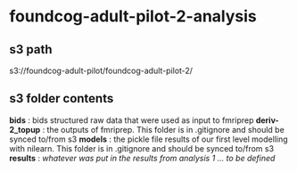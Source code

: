# foundcog-adult-pilot-2-analysis

## s3 path
s3://foundcog-adult-pilot/foundcog-adult-pilot-2/

## s3 folder contents
**bids** : bids structured raw data that were used as input to fmriprep
**deriv-2_topup** : the outputs of fmriprep. This folder is in .gitignore and should be synced to/from s3
**models** : the pickle file results of our first level modelling with nilearn. This folder is in .gitignore and should be synced to/from s3
**results** : *whatever was put in the results from analysis 1 ... to be defined*
